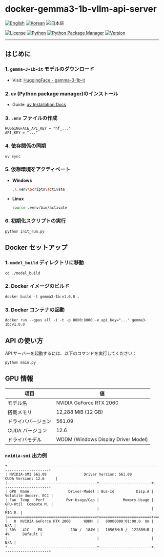 # docker-gemma3-1b-vllm-api-server

[![English](https://img.shields.io/badge/Language-English-blue)](README.md)
[![Korean](https://img.shields.io/badge/Language-한국어-blue)](/docs/README.ko.md)
![日本語](https://img.shields.io/badge/Language-日本語-gray)

[![License](https://img.shields.io/badge/License-MIT-green.svg)](https://opensource.org/licenses/MIT)
[![Python](https://img.shields.io/badge/Python-v3.10-blue?logo=python)](https://www.python.org/)
[![Python Package Manager](https://img.shields.io/badge/Package_Manager-uv-blue)](https://docs.astral.sh/uv/)
[![Version](https://img.shields.io/badge/Version-0.1.0-orange)](https://github.com/teddylee777/langgraph-mcp-agents)

---


## はじめに

### 1. `gemma-3-1b-it` モデルのダウンロード
- Visit: [HuggingFace - gemma-3-1b-it](https://huggingface.co/google/gemma-3-1b-it)

### 2. `uv` (Python package manager)のインストール
- Guide: [uv Installation Docs](https://docs.astral.sh/uv/getting-started/installation/)

### 3. `.env` ファイルの作成
```
HUGGINGFACE_API_KEY = "hf_..."
API_KEY = "..."
```

### 4. 依存関係の同期
```
uv sync
```

### 5. 仮想環境をアクティベート

- **Windows**
    ```sh
    .\.venv\Scripts\activate
    ```
- **Linux**
    ```sh
    source .venv/bin/activate
    ```

### 6. 初期化スクリプトの実行
```shell
python init_run.py
```



## Docker セットアップ

### 1. `model_build` ディレクトリに移動
```
cd ./model_build
```

### 2. Docker イメージのビルド
```shell
docker build -t gemma3-1b:v1.0.0 .
```

### 3. Docker コンテナの起動
```
docker run --gpus all -i -t -p 8000:8000 -e api_key="..." gemma3-1b:v1.0.0
```

## API の使い方
API サーバーを起動するには、以下のコマンドを実行してください：
```
python main.py
```

## GPU 情報

|項目|値|
|---|---|
|モデル名|NVIDIA GeForce RTX 2060|
|搭載メモリ|12,288 MiB (12 GB)|
|ドライババージョン|561.09|
|CUDA バージョン|12.6|
|ドライバモデル|WDDM (Windows Display Driver Model)|


### `nvidia-smi` 出力例
```shell
+-----------------------------------------------------------------------------------------+
| NVIDIA-SMI 561.09                 Driver Version: 561.09         CUDA Version: 12.6     |
|-----------------------------------------+------------------------+----------------------+
| GPU  Name                  Driver-Model | Bus-Id          Disp.A | Volatile Uncorr. ECC |
| Fan  Temp   Perf          Pwr:Usage/Cap |           Memory-Usage | GPU-Util  Compute M. |
|                                         |                        |               MIG M. |
|=========================================+========================+======================|
|   0  NVIDIA GeForce RTX 2060      WDDM  |   00000000:01:00.0  On |                  N/A |
| 30%   41C    P8             13W /  184W |   10563MiB /  12288MiB |      4%      Default |
|                                         |                        |                  N/A |
+-----------------------------------------+------------------------+----------------------+
```